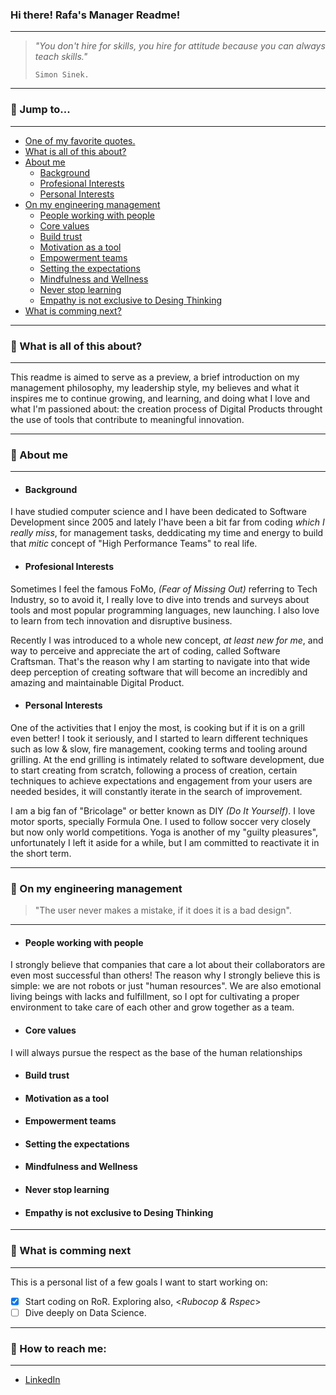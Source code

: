### Hi there! Rafa's Manager Readme!
---
>   _"You don't hire for skills,
>   you hire for attitude because
>   you can always teach skills."_
> 
>     Simon Sinek.
>     

***
### :round_pushpin: Jump to...
***

- [One of my favorite quotes.](#Hi-there-Rafas-Manager-Readme)
- [What is all of this about?](#What-is-all-of-this-about)
- [About me](#about-me)
  - [Background](#Background)
  - [Profesional Interests](#Profesional-Interests)
  - [Personal Interests](#Personal-Interests)
- [On my engineering management](#On-my-engineering-management)
  - [People working with people](#People-working-with-people)
  - [Core values](#Core-values)
  - [Build trust](#Build-trust)
  - [Motivation as a tool](#Motivation-as-a-tool)
  - [Empowerment teams](#Empowerment-teams)
  - [Setting the expectations](#Setting-the-expectations)
  - [Mindfulness and Wellness](#Mindfulness-and-Wellness)
  - [Never stop learning](#Never-stop-learning)
  - [Empathy is not exclusive to Desing Thinking](#Empathy-is-not-exclusive-to-Desing-Thinking)
- [What is comming next?](#What-is-comming-next)


***
### :round_pushpin: What is all of this about?
---
This readme is aimed to serve as a preview, a brief introduction on my management philosophy, my leadership style, my believes and what it inspires me to continue growing, and learning, and doing what I love and what I'm passioned about: the creation process of Digital Products throught the use of tools that contribute to meaningful innovation.
 
***
### :round_pushpin: About me
--- 

  * #### Background
I have studied computer science and I have been dedicated to Software Development since 2005 and lately I'have been a bit far from coding _which I really miss_, for management tasks, deddicating my time and energy to build that _mitic_ concept of "High Performance Teams" to real life.

  * #### Profesional Interests
  
Sometimes I feel the famous FoMo, _(Fear of Missing Out)_ referring to Tech Industry, so to avoid it, I really love to dive into trends and surveys about tools and most popular programming languages, new launching. I also love to learn from tech innovation and disruptive business.

Recently I was introduced to a whole new concept, _at least new for me_, and way to perceive and appreciate the art of coding, called Software Craftsman. That's the reason why I am starting to navigate into that wide deep perception of creating software that will become an incredibly and amazing and maintainable Digital Product.

  * #### Personal Interests
One of the activities that I enjoy the most, is cooking but if it is on a grill even better! I took it seriously, and I started to learn different techniques such as low & slow, fire management, cooking terms and tooling around grilling. At the end grilling is intimately related to software development, due to start creating from scratch, following a process of creation, certain techniques to achieve expectations and engagement from your users are needed besides, it will constantly iterate in the search of improvement.

I am a big fan of "Bricolage" or better known as DIY _(Do It Yourself)_. I love motor sports, specially Formula One. I used to follow soccer very closely but now only world competitions. Yoga is another of my "guilty pleasures", unfortunately I left it aside for a while, but I am committed to reactivate it in the short term.

***
### :round_pushpin: On my engineering management
> "The user never makes a mistake, if it does it is a bad design".
> 
***
  * #### People working with people
  I strongly believe that companies that care a lot about their collaborators are even most successful than others! The reason why I strongly believe this is simple: we are not robots or just "human resources". We are also emotional living beings with lacks and fulfillment, so I opt for cultivating a proper environment to take care of each other and grow together as a team.
  * #### Core values
  I will always pursue the respect as the base of the human relationships
  * #### Build trust
  * #### Motivation as a tool
  * #### Empowerment teams
  * #### Setting the expectations
  * #### Mindfulness and Wellness
  * #### Never stop learning
  * #### Empathy is not exclusive to Desing Thinking

***
### :round_pushpin: What is comming next
---

This is a personal list of a few goals I want to start working on: 
  - [x] Start coding on RoR. Exploring also, <_Rubocop & Rspec_>
  - [ ] Dive deeply on Data Science.

***
### :round_pushpin: How to reach me:
***

- [LinkedIn](https://www.linkedin.com/in/rafael-sanchez-salazar/)

<!--
```js
const raffasan = {
  pronouns: "he" | "him", 
  code: ['javascript', 'HTML', 'CSS', 'Python'],
  motivations: ['innovation', 'web developmet', 'UX', 'disruptive business'],
  architecture: [],
  techCommunities:{
                  coorganizer: "AfroPython",
                  speaker: "XXX",
                  mentor: "LOL",
  },
  challenge: "I am starting with a new stack based on Ruby on Rails and React.js"
}
```

# Sam's manager README
A readme on my management philosophies

## What is this?
This document is an introduction to me and an overview of my philosophies on managing software engineers. This document, like my philosophies and practices are subject to change and _growth_. In fact, I would be disappointed in myself if my views did not change and grow as I receive feedback, recognize patterns and try new things.

* [What is this?](#what-is-this)
* [About me](#about-me)
  * [Background](#background)
  * [Personal interests](#personal-interests)
* [On engineering management](#on-engineering-management)
  * [Ownership and autonomy](#ownership-and-autonomy)
  * [Fulfillment and self-actualization](#fulfillment-and-self-actualization)
  * [Learning and growth](#learning-and-growth)
  * [Integrity](#integrity)
  * [Home is for home life](#home-is-for-home-life)
  * [One-on-ones](#one-on-ones)
  * [Empathy between engineers and business stakeholders](#empathy-between-engineers-and-business-stakeholders)
  * [Communication](#communication)
    * [Slack](#slack)
    * [Email](#email)
* [On feedback](#on-feedback)
* [Things I haven't worked out yet](#things-i-havent-worked-out-yet)
  * [How to best balance software implementation with other work](#how-to-best-balance-software-implementation-with-other-work)
  * [How to best pay down conceptual, technical and product debt](#how-to-best-pay-down-conceptual-technical-and-product-debt)

## About me

### Background

I have been coding in some form or another for 20+ years. I have been working with software engineers — pairing, thought-partnering, managing — in some capacity or another since 2008.

### Personal interests

I love self-teaching and improving my skill in crafts, including: software, woodworking, home renovation, gardening, cooking, bicycle tuning, beading, macraméing, knitting, script writing and acting.

I get major nostalgia for 1990s video games. I love commuter-cycling and I think every major metropolitan city should focus on better cycling infrastructure. More about me and my interests [here](./background.md).

-->
